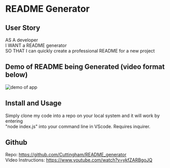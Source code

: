 # README Generator

## User Story 

AS A developer <br>
I WANT a README generator <br>
SO THAT I can quickly create a professional README for a new project

## Demo of README being Generated (video format below)
![demo of app](app_Demo.gif)

## Install and Usage
Simply clone my code into a repo on your local system and it will work by entering<br>"node index.js" into your command line in VScode. Requires inquirer.

## Github
Repo: https://github.com/Cuttingham/README_generator <br>
Video Instructions: https://www.youtube.com/watch?v=ykfZARBgoJQ